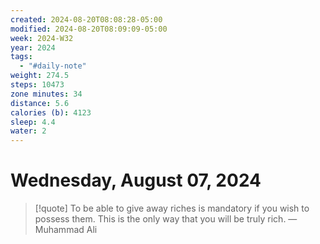 ```yaml
---
created: 2024-08-20T08:08:28-05:00
modified: 2024-08-20T08:09:09-05:00
week: 2024-W32
year: 2024
tags:
  - "#daily-note"
weight: 274.5
steps: 10473
zone minutes: 34
distance: 5.6
calories (b): 4123
sleep: 4.4
water: 2
---
```

# Wednesday, August 07, 2024

> [!quote] To be able to give away riches is mandatory if you wish to possess them. This is the only way that you will be truly rich.
> — Muhammad Ali

